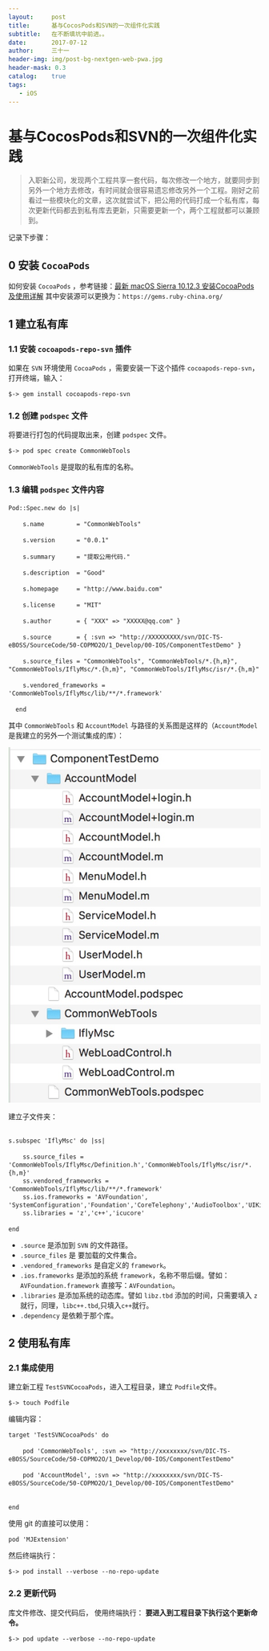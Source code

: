 ```yaml
---
layout:     post
title:      基与CocosPods和SVN的一次组件化实践
subtitle:   在不断填坑中前进。。
date:       2017-07-12
author:     三十一
header-img: img/post-bg-nextgen-web-pwa.jpg
header-mask: 0.3
catalog:    true
tags:
   - iOS
---
```


# 基与CocosPods和SVN的一次组件化实践

>入职新公司，发现两个工程共享一套代码，每次修改一个地方，就要同步到另外一个地方去修改，有时间就会很容易遗忘修改另外一个工程。刚好之前看过一些模块化的文章，这次就尝试下，把公用的代码打成一个私有库，每次更新代码都去到私有库去更新，只需要更新一个，两个工程就都可以兼顾到。

记录下步骤：

## 0 安装 `CocoaPods`

如何安装 `CocoaPods` ，参考链接：[最新 macOS Sierra 10.12.3 安装CocoaPods及使用详解](http://www.jianshu.com/p/b64b4fd08d3c)
其中安装源可以更换为：`https://gems.ruby-china.org/`

## 1 建立私有库

### 1.1 安装 `cocoapods-repo-svn` 插件

如果在 `SVN` 环境使用  `CocoaPods` ，需要安装一下这个插件 `cocoapods-repo-svn`，打开终端，输入：

```
$-> gem install cocoapods-repo-svn
```

### 1.2 创建 `podspec` 文件

将要进行打包的代码提取出来，创建 `podspec` 文件。


```
$-> pod spec create CommonWebTools
```

`CommonWebTools` 是提取的私有库的名称。

### 1.3 编辑 `podspec` 文件内容

```
Pod::Spec.new do |s|

    s.name         = "CommonWebTools"

    s.version      = "0.0.1"

    s.summary      = "提取公用代码."

    s.description  = "Good"

    s.homepage     = "http://www.baidu.com"

    s.license      = "MIT"

    s.author       = { "XXX" => "XXXXX@qq.com" }

    s.source       = { :svn => "http://XXXXXXXXX/svn/DIC-TS-eBOSS/SourceCode/50-COPMO2O/1_Develop/00-IOS/ComponentTestDemo" }

    s.source_files = "CommonWebTools", "CommonWebTools/*.{h,m}", "CommonWebTools/IflyMsc/*.{h,m}", "CommonWebTools/IflyMsc/isr/*.{h,m}"

    s.vendored_frameworks = 'CommonWebTools/IflyMsc/lib/**/*.framework'

  end

```

其中 `CommonWebTools` 和 `AccountModel` 与路径的关系图是这样的（`AccountModel` 是我建立的另外一个测试集成的库）：

![](/img/in-post/cocospodsSVN.jpg)



建立子文件夹：

```

s.subspec 'IflyMsc' do |ss|

	ss.source_files = 'CommonWebTools/IflyMsc/Definition.h','CommonWebTools/IflyMsc/isr/*.{h,m}'
	ss.vendored_frameworks = 'CommonWebTools/IflyMsc/lib/**/*.framework'   
	ss.ios.frameworks = 'AVFoundation', 'SystemConfiguration','Foundation','CoreTelephony','AudioToolbox','UIKit','CoreLocation','Contacts','AddressBook','QuartzCore','QuartzCore'
	ss.libraries = 'z','c++','icucore'

end
```

* `.source` 是添加到 `SVN` 的文件路径。
* `.source_files` 是 要加载的文件集合。
* `.vendored_frameworks` 是自定义的 `framework`。
* `.ios.frameworks` 是添加的系统 `framework`，名称不带后缀。譬如： `AVFoundation.framework` 直接写：`AVFoundation`。
* `.libraries` 是添加系统的动态库。譬如 `libz.tbd` 添加的时间，只需要填入 `z` 就行，同理，`libc++.tbd`,只填入`c++`就行。
* `.dependency` 是依赖于那个库。
## 2 使用私有库

### 2.1 集成使用

建立新工程 `TestSVNCocoaPods`，进入工程目录，建立 `Podfile`文件。


```
$-> touch Podfile 
```

编辑内容：

```
target 'TestSVNCocoaPods' do

	pod 'CommonWebTools', :svn => "http://xxxxxxxx/svn/DIC-TS-eBOSS/SourceCode/50-COPMO2O/1_Develop/00-IOS/ComponentTestDemo"

	pod 'AccountModel', :svn => "http://xxxxxxxx/svn/DIC-TS-eBOSS/SourceCode/50-COPMO2O/1_Develop/00-IOS/ComponentTestDemo"


end
```

使用 git 的直接可以使用：


```
pod 'MJExtension'
```

然后终端执行：


```
$-> pod install --verbose --no-repo-update
```


### 2.2 更新代码

库文件修改、提交代码后， 使用终端执行：
**要进入到工程目录下执行这个更新命令。**

```
$-> pod update --verbose --no-repo-update 
```





